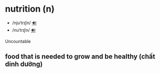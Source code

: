 # nutrition (n)

- /njuˈtrɪʃn/ [🔊](https://www.oxfordlearnersdictionaries.com/media/english/uk_pron/n/nut/nutri/nutrition__gb_1.mp3)
- /nuˈtrɪʃn/ [🔊](https://www.oxfordlearnersdictionaries.com/media/english/us_pron/n/nut/nutri/nutrition__us_1.mp3)

Uncountable

## food that is needed to grow and be healthy (chất dinh dưỡng)